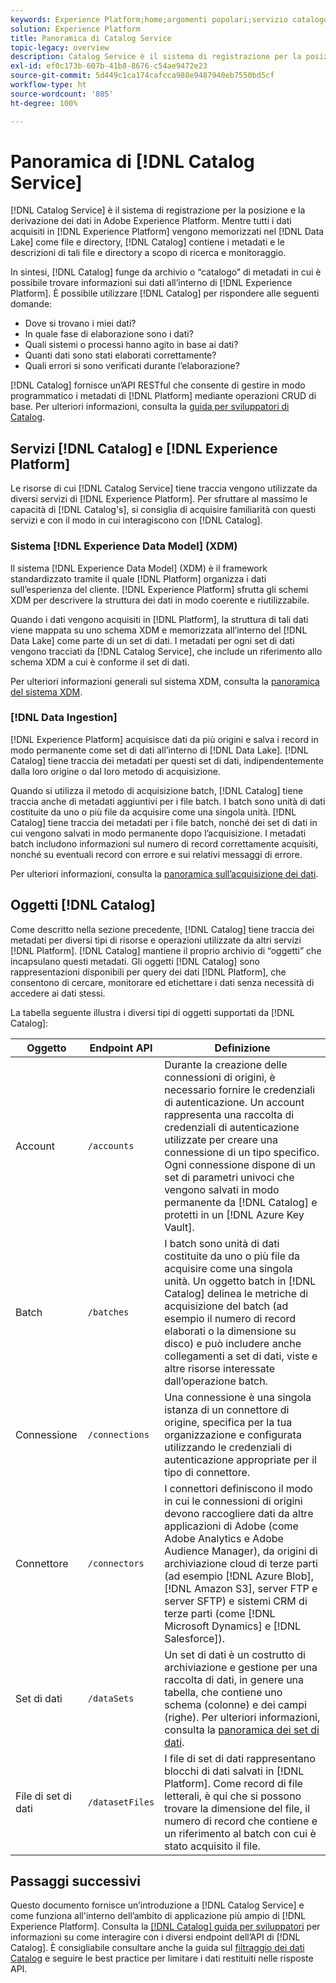 ```yaml
---
keywords: Experience Platform;home;argomenti popolari;servizio catalogo;catalogo;Catalog Service;posizione dati;gestione dei dati;gestione dati;lineage;derivazione;catalogo;abilitare set di dati
solution: Experience Platform
title: Panoramica di Catalog Service
topic-legacy: overview
description: Catalog Service è il sistema di registrazione per la posizione e la derivazione dei dati in Adobe Experience Platform. Mentre tutti i dati acquisiti in Experience Platform vengono memorizzati nel data lake come file e directory, il servizio Catalog contiene i metadati e le descrizioni di tali file e directory a scopo di ricerca e monitoraggio.
exl-id: ef0c173b-607b-41b8-8676-c54ae9472e23
source-git-commit: 5d449c1ca174cafcca988e9487940eb7550bd5cf
workflow-type: ht
source-wordcount: '805'
ht-degree: 100%

---
```


# Panoramica di [!DNL Catalog Service]

[!DNL Catalog Service] è il sistema di registrazione per la posizione e la derivazione dei dati in Adobe Experience Platform. Mentre tutti i dati acquisiti in [!DNL Experience Platform] vengono memorizzati nel [!DNL Data Lake] come file e directory, [!DNL Catalog] contiene i metadati e le descrizioni di tali file e directory a scopo di ricerca e monitoraggio.

In sintesi, [!DNL Catalog] funge da archivio o “catalogo” di metadati in cui è possibile trovare informazioni sui dati all’interno di [!DNL Experience Platform]. È possibile utilizzare [!DNL Catalog] per rispondere alle seguenti domande:

* Dove si trovano i miei dati?
* In quale fase di elaborazione sono i dati?
* Quali sistemi o processi hanno agito in base ai dati?
* Quanti dati sono stati elaborati correttamente?
* Quali errori si sono verificati durante l’elaborazione?

[!DNL Catalog] fornisce un’API RESTful che consente di gestire in modo programmatico i metadati di [!DNL Platform] mediante operazioni CRUD di base. Per ulteriori informazioni, consulta la [guida per sviluppatori di Catalog](api/getting-started.md).

## Servizi [!DNL Catalog] e [!DNL Experience Platform]

Le risorse di cui [!DNL Catalog Service] tiene traccia vengono utilizzate da diversi servizi di [!DNL Experience Platform]. Per sfruttare al massimo le capacità di [!DNL Catalog's], si consiglia di acquisire familiarità con questi servizi e con il modo in cui interagiscono con [!DNL Catalog].

### Sistema [!DNL Experience Data Model] (XDM) 

Il sistema [!DNL Experience Data Model] (XDM) è il framework standardizzato tramite il quale [!DNL Platform] organizza i dati sull’esperienza del cliente. [!DNL Experience Platform] sfrutta gli schemi XDM per descrivere la struttura dei dati in modo coerente e riutilizzabile.

Quando i dati vengono acquisiti in [!DNL Platform], la struttura di tali dati viene mappata su uno schema XDM e memorizzata all’interno del [!DNL Data Lake] come parte di un set di dati. I metadati per ogni set di dati vengono tracciati da [!DNL Catalog Service], che include un riferimento allo schema XDM a cui è conforme il set di dati.

Per ulteriori informazioni generali sul sistema XDM, consulta la [panoramica del sistema XDM](../xdm/home.md).

### [!DNL Data Ingestion]

[!DNL Experience Platform] acquisisce dati da più origini e salva i record in modo permanente come set di dati all’interno di [!DNL Data Lake]. [!DNL Catalog] tiene traccia dei metadati per questi set di dati, indipendentemente dalla loro origine o dal loro metodo di acquisizione.

Quando si utilizza il metodo di acquisizione batch, [!DNL Catalog] tiene traccia anche di metadati aggiuntivi per i file batch. I batch sono unità di dati costituite da uno o più file da acquisire come una singola unità. [!DNL Catalog] tiene traccia dei metadati per i file batch, nonché dei set di dati in cui vengono salvati in modo permanente dopo l’acquisizione. I metadati batch includono informazioni sul numero di record correttamente acquisiti, nonché su eventuali record con errore e sui relativi messaggi di errore.

Per ulteriori informazioni, consulta la [panoramica sull’acquisizione dei dati](../ingestion/home.md).

## Oggetti [!DNL Catalog]

Come descritto nella sezione precedente, [!DNL Catalog] tiene traccia dei metadati per diversi tipi di risorse e operazioni utilizzate da altri servizi [!DNL Platform]. [!DNL Catalog] mantiene il proprio archivio di “oggetti” che incapsulano questi metadati. Gli oggetti [!DNL Catalog] sono rappresentazioni disponibili per query dei dati [!DNL Platform], che consentono di cercare, monitorare ed etichettare i dati senza necessità di accedere ai dati stessi.

La tabella seguente illustra i diversi tipi di oggetti supportati da [!DNL Catalog]:

| Oggetto | Endpoint API | Definizione |
|---|---|---|
| Account | `/accounts` | Durante la creazione delle connessioni di origini, è necessario fornire le credenziali di autenticazione. Un account rappresenta una raccolta di credenziali di autenticazione utilizzate per creare una connessione di un tipo specifico. Ogni connessione dispone di un set di parametri univoci che vengono salvati in modo permanente da [!DNL Catalog] e protetti in un [!DNL Azure Key Vault]. |
| Batch | `/batches` | I batch sono unità di dati costituite da uno o più file da acquisire come una singola unità. Un oggetto batch in [!DNL Catalog] delinea le metriche di acquisizione del batch (ad esempio il numero di record elaborati o la dimensione su disco) e può includere anche collegamenti a set di dati, viste e altre risorse interessate dall’operazione batch. |
| Connessione | `/connections` | Una connessione è una singola istanza di un connettore di origine, specifica per la tua organizzazione e configurata utilizzando le credenziali di autenticazione appropriate per il tipo di connettore. |
| Connettore  | `/connectors` | I connettori definiscono il modo in cui le connessioni di origini devono raccogliere dati da altre applicazioni di Adobe (come Adobe Analytics e Adobe Audience Manager), da origini di archiviazione cloud di terze parti (ad esempio [!DNL Azure Blob], [!DNL Amazon S3], server FTP e server SFTP) e sistemi CRM di terze parti (come [!DNL Microsoft Dynamics] e [!DNL Salesforce]). |
| Set di dati | `/dataSets` | Un set di dati è un costrutto di archiviazione e gestione per una raccolta di dati, in genere una tabella, che contiene uno schema (colonne) e dei campi (righe). Per ulteriori informazioni, consulta la [panoramica dei set di dati](./datasets/overview.md). |
| File di set di dati | `/datasetFiles` | I file di set di dati rappresentano blocchi di dati salvati in [!DNL Platform]. Come record di file letterali, è qui che si possono trovare la dimensione del file, il numero di record che contiene e un riferimento al batch con cui è stato acquisito il file. |

## Passaggi successivi

Questo documento fornisce un’introduzione a [!DNL Catalog Service] e come funziona all&#39;interno dell’ambito di applicazione più ampio di [!DNL Experience Platform]. Consulta la [[!DNL Catalog] guida per sviluppatori](api/getting-started.md) per informazioni su come interagire con i diversi endpoint dell’API di [!DNL Catalog]. È consigliabile consultare anche la guida sul [filtraggio dei dati Catalog](api/filter-data.md) e seguire le best practice per limitare i dati restituiti nelle risposte API.

